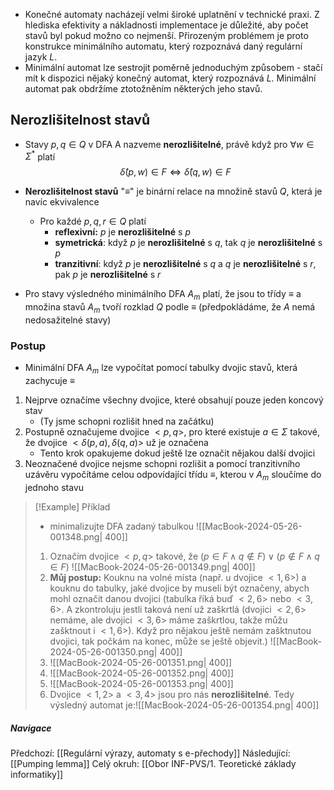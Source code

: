 - Konečné automaty nacházejí velmi široké uplatnění v technické praxi. Z hlediska efektivity a nákladnosti implementace je důležité, aby počet stavů byl pokud možno co nejmenší. Přirozeným problémem je proto konstrukce minimálního automatu, který rozpoznává daný regulární jazyk $L$.
- Minimální automat lze sestrojit poměrně jednoduchým způsobem - stačí mít k dispozici nějaký konečný automat, který rozpoznává $L$. Minimální automat pak obdržíme ztotožněním některých jeho stavů.

## Nerozlišitelnost stavů
- Stavy $p, q \in Q$ v DFA A nazveme **nerozlišitelné**, právě když pro $\forall w \in \Sigma^{*}$ platí $$\hat{\delta}(p,w) \in F \Leftrightarrow \hat{\delta}(q,w) \in F$$
- **Nerozlišitelnost stavů** "$\equiv$" je binární relace na množině stavů $Q$, která je navíc ekvivalence
	- Pro každé $p,q,r \in Q$ platí
		- **reflexivní:** $p$ je **nerozlišitelné** s $p$
		- **symetrická**: když $p$ je **nerozlišitelné** s $q$, tak $q$ je **nerozlišitelné** s $p$
		- **tranzitivní**: když $p$ je **nerozlišitelné** s $q$ a $q$ je **nerozlišitelné** s $r$, pak $p$ je **nerozlišitelné** s $r$

- Pro stavy výsledného minimálního DFA $A_{m}$ platí, že jsou to třídy $\equiv$ a množina stavů $A_{m}$ tvoří rozklad $Q$ podle $\equiv$ (předpokládáme, že $A$ nemá nedosažitelné stavy)

### Postup
- Minimální DFA $A_{m}$ lze vypočítat pomocí tabulky dvojic stavů, která zachycuje $\equiv$
1. Nejprve označíme všechny dvojice, které obsahují pouze jeden koncový stav
	- (Ty jsme schopni rozlišit hned na začátku)
2. Postupně označujeme dvojice $<p,q>$, pro které existuje $a \in \Sigma$ takové, že dvojice $<\delta(p,a), \delta(q,a)>$ už je označena
	- Tento krok opakujeme dokud ještě lze označit nějakou další dvojici
3. Neoznačené dvojice nejsme schopni rozlišit a pomocí tranzitivního uzávěru vypočítáme celou odpovídající třídu $\equiv$, kterou v $A_{m}$ sloučíme do jednoho stavu

>[!Example] Příklad
>- minimalizujte DFA zadaný tabulkou ![[MacBook-2024-05-26-001348.png| 400]]
>1. Označím dvojice $<p,q>$ takové, že $(p \in F \land q \notin F) \lor (p \notin F \land q \in F)$ ![[MacBook-2024-05-26-001349.png| 400]]
>2. **Můj postup:** Kouknu na volné místa (např. u dvojice $<1,6>$) a kouknu do tabulky, jaké dvojice by museli být označeny, abych mohl označit danou dvojici (tabulka říká buď $<2,6>$ nebo $<3,6>$. A zkontroluju jestli taková není už zaškrtlá (dvojici $<2,6>$ nemáme, ale dvojici $<3,6>$ máme zaškrtlou, takže můžu zašktnout i $<1,6>$). Když pro nějakou ještě nemám zašktnutou dvojici, tak počkám na konec, může se ještě objevit.)
>   ![[MacBook-2024-05-26-001350.png| 400]]
>3. ![[MacBook-2024-05-26-001351.png| 400]]
>4. ![[MacBook-2024-05-26-001352.png| 400]]
>5. ![[MacBook-2024-05-26-001353.png| 400]]
>6. Dvojice $<1,2>$ a $<3,4>$ jsou pro nás **nerozlišitelné**. Tedy výsledný automat je:![[MacBook-2024-05-26-001354.png| 400]]

##### Navigace
Předchozí:  [[Regulární výrazy, automaty s e-přechody]]
Následující: [[Pumping lemma]]
Celý okruh: [[Obor INF-PVS/1. Teoretické základy informatiky]]